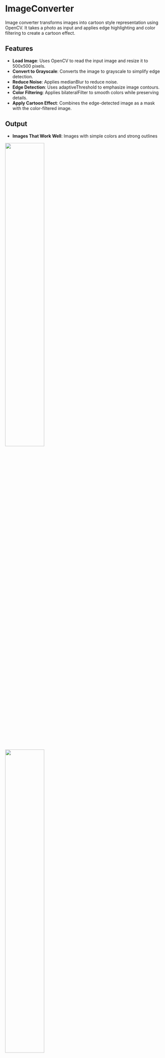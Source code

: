 # ImageConverter
Image converter transforms images into cartoon style representation using OpenCV. It takes a photo as input and applies edge highlighting and color filtering to create a cartoon effect.  

## Features
- **Load Image**: Uses OpenCV to read the input image and resize it to 500x500 pixels.
- **Convert to Grayscale**: Converts the image to grayscale to simplify edge detection.
- **Reduce Noise**: Applies medianBlur to reduce noise.
- **Edge Detection**: Uses adaptiveThreshold to emphasize image contours.
- **Color Filtering**: Applies bilateralFilter to smooth colors while preserving details.
- **Apply Cartoon Effect**: Combines the edge-detected image as a mask with the color-filtered image.  

## Output
- **Images That Work Well**: Images with simple colors and strong outlines
<img src="https://github.com/user-attachments/assets/93c15d43-871f-48d6-aaee-6389ccb1ccea" width="50%">
<img src="https://github.com/user-attachments/assets/003c5979-547f-4f98-b8ca-3901c56f1e4e" width="50%">

- **Images That Do Not Work Well**: Images with blurry edges
<img src="https://github.com/user-attachments/assets/64e16585-c686-4b7c-a971-552fa206fcd7" width="50%">
<img src="https://github.com/user-attachments/assets/f0518148-650b-4398-9727-495e1f64e4a9" width="50%">

- **Limitations of the Algorithm**: Images with soft or blurry edges may not produce clear contours, leading to less defined cartoon effects. The algorithm relies on strong edges for effective segmentation.
